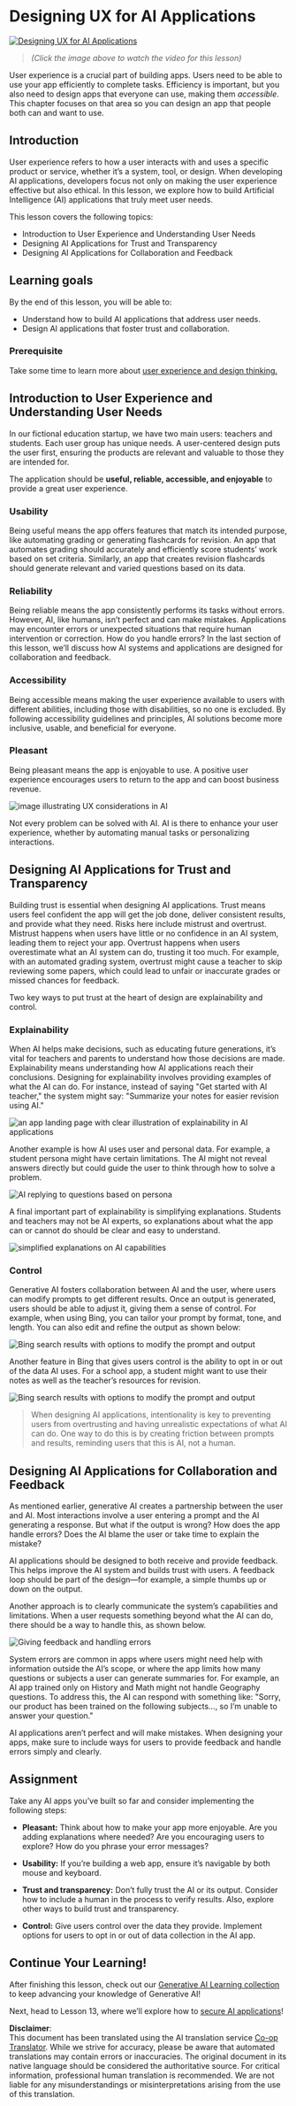 <!--
CO_OP_TRANSLATOR_METADATA:
{
  "original_hash": "ec385b41ee50579025d50cc03bfb3a25",
  "translation_date": "2025-07-09T14:47:47+00:00",
  "source_file": "12-designing-ux-for-ai-applications/README.md",
  "language_code": "en"
}
-->
# Designing UX for AI Applications

[![Designing UX for AI Applications](../../../translated_images/12-lesson-banner.c53c3c7c802e8f563953ce388f6a987ca493472c724d924b060be470951c53c8.en.png)](https://aka.ms/gen-ai-lesson12-gh?WT.mc_id=academic-105485-koreyst)

> _(Click the image above to watch the video for this lesson)_

User experience is a crucial part of building apps. Users need to be able to use your app efficiently to complete tasks. Efficiency is important, but you also need to design apps that everyone can use, making them _accessible_. This chapter focuses on that area so you can design an app that people both can and want to use.

## Introduction

User experience refers to how a user interacts with and uses a specific product or service, whether it’s a system, tool, or design. When developing AI applications, developers focus not only on making the user experience effective but also ethical. In this lesson, we explore how to build Artificial Intelligence (AI) applications that truly meet user needs.

This lesson covers the following topics:

- Introduction to User Experience and Understanding User Needs  
- Designing AI Applications for Trust and Transparency  
- Designing AI Applications for Collaboration and Feedback  

## Learning goals

By the end of this lesson, you will be able to:

- Understand how to build AI applications that address user needs.  
- Design AI applications that foster trust and collaboration.  

### Prerequisite

Take some time to learn more about [user experience and design thinking.](https://learn.microsoft.com/training/modules/ux-design?WT.mc_id=academic-105485-koreyst)

## Introduction to User Experience and Understanding User Needs

In our fictional education startup, we have two main users: teachers and students. Each user group has unique needs. A user-centered design puts the user first, ensuring the products are relevant and valuable to those they are intended for.

The application should be **useful, reliable, accessible, and enjoyable** to provide a great user experience.

### Usability

Being useful means the app offers features that match its intended purpose, like automating grading or generating flashcards for revision. An app that automates grading should accurately and efficiently score students’ work based on set criteria. Similarly, an app that creates revision flashcards should generate relevant and varied questions based on its data.

### Reliability

Being reliable means the app consistently performs its tasks without errors. However, AI, like humans, isn’t perfect and can make mistakes. Applications may encounter errors or unexpected situations that require human intervention or correction. How do you handle errors? In the last section of this lesson, we’ll discuss how AI systems and applications are designed for collaboration and feedback.

### Accessibility

Being accessible means making the user experience available to users with different abilities, including those with disabilities, so no one is excluded. By following accessibility guidelines and principles, AI solutions become more inclusive, usable, and beneficial for everyone.

### Pleasant

Being pleasant means the app is enjoyable to use. A positive user experience encourages users to return to the app and can boost business revenue.

![image illustrating UX considerations in AI](../../../translated_images/uxinai.d5b4ed690f5cefff0c53ffcc01b480cdc1828402e1fdbc980490013a3c50935a.en.png)

Not every problem can be solved with AI. AI is there to enhance your user experience, whether by automating manual tasks or personalizing interactions.

## Designing AI Applications for Trust and Transparency

Building trust is essential when designing AI applications. Trust means users feel confident the app will get the job done, deliver consistent results, and provide what they need. Risks here include mistrust and overtrust. Mistrust happens when users have little or no confidence in an AI system, leading them to reject your app. Overtrust happens when users overestimate what an AI system can do, trusting it too much. For example, with an automated grading system, overtrust might cause a teacher to skip reviewing some papers, which could lead to unfair or inaccurate grades or missed chances for feedback.

Two key ways to put trust at the heart of design are explainability and control.

### Explainability

When AI helps make decisions, such as educating future generations, it’s vital for teachers and parents to understand how those decisions are made. Explainability means understanding how AI applications reach their conclusions. Designing for explainability involves providing examples of what the AI can do. For instance, instead of saying "Get started with AI teacher," the system might say: "Summarize your notes for easier revision using AI."

![an app landing page with clear illustration of explainability in AI applications](../../../translated_images/explanability-in-ai.134426a96b498fbfdc80c75ae0090aedc0fc97424ae0734fccf7fb00a59a20d9.en.png)

Another example is how AI uses user and personal data. For example, a student persona might have certain limitations. The AI might not reveal answers directly but could guide the user to think through how to solve a problem.

![AI replying to questions based on persona](../../../translated_images/solving-questions.b7dea1604de0cbd2e9c5fa00b1a68a0ed77178a035b94b9213196b9d125d0be8.en.png)

A final important part of explainability is simplifying explanations. Students and teachers may not be AI experts, so explanations about what the app can or cannot do should be clear and easy to understand.

![simplified explanations on AI capabilities](../../../translated_images/simplified-explanations.4679508a406c3621fa22bad4673e717fbff02f8b8d58afcab8cb6f1aa893a82f.en.png)

### Control

Generative AI fosters collaboration between AI and the user, where users can modify prompts to get different results. Once an output is generated, users should be able to adjust it, giving them a sense of control. For example, when using Bing, you can tailor your prompt by format, tone, and length. You can also edit and refine the output as shown below:

![Bing search results with options to modify the prompt and output](../../../translated_images/bing1.293ae8527dbe2789b675c8591c9fb3cb1aa2ada75c2877f9aa9edc059f7a8b1c.en.png)

Another feature in Bing that gives users control is the ability to opt in or out of the data AI uses. For a school app, a student might want to use their notes as well as the teacher’s resources for revision.

![Bing search results with options to modify the prompt and output](../../../translated_images/bing2.309f4845528a88c28c1c9739fb61d91fd993dc35ebe6fc92c66791fb04fceb4d.en.png)

> When designing AI applications, intentionality is key to preventing users from overtrusting and having unrealistic expectations of what AI can do. One way to do this is by creating friction between prompts and results, reminding users that this is AI, not a human.

## Designing AI Applications for Collaboration and Feedback

As mentioned earlier, generative AI creates a partnership between the user and AI. Most interactions involve a user entering a prompt and the AI generating a response. But what if the output is wrong? How does the app handle errors? Does the AI blame the user or take time to explain the mistake?

AI applications should be designed to both receive and provide feedback. This helps improve the AI system and builds trust with users. A feedback loop should be part of the design—for example, a simple thumbs up or down on the output.

Another approach is to clearly communicate the system’s capabilities and limitations. When a user requests something beyond what the AI can do, there should be a way to handle this, as shown below.

![Giving feedback and handling errors](../../../translated_images/feedback-loops.7955c134429a94663443ad74d59044f8dc4ce354577f5b79b4bd2533f2cafc6f.en.png)

System errors are common in apps where users might need help with information outside the AI’s scope, or where the app limits how many questions or subjects a user can generate summaries for. For example, an AI app trained only on History and Math might not handle Geography questions. To address this, the AI can respond with something like: "Sorry, our product has been trained on the following subjects..., so I’m unable to answer your question."

AI applications aren’t perfect and will make mistakes. When designing your apps, make sure to include ways for users to provide feedback and handle errors simply and clearly.

## Assignment

Take any AI apps you’ve built so far and consider implementing the following steps:

- **Pleasant:** Think about how to make your app more enjoyable. Are you adding explanations where needed? Are you encouraging users to explore? How do you phrase your error messages?

- **Usability:** If you’re building a web app, ensure it’s navigable by both mouse and keyboard.

- **Trust and transparency:** Don’t fully trust the AI or its output. Consider how to include a human in the process to verify results. Also, explore other ways to build trust and transparency.

- **Control:** Give users control over the data they provide. Implement options for users to opt in or out of data collection in the AI app.

## Continue Your Learning!

After finishing this lesson, check out our [Generative AI Learning collection](https://aka.ms/genai-collection?WT.mc_id=academic-105485-koreyst) to keep advancing your knowledge of Generative AI!

Next, head to Lesson 13, where we’ll explore how to [secure AI applications](../13-securing-ai-applications/README.md?WT.mc_id=academic-105485-koreyst)!

**Disclaimer**:  
This document has been translated using the AI translation service [Co-op Translator](https://github.com/Azure/co-op-translator). While we strive for accuracy, please be aware that automated translations may contain errors or inaccuracies. The original document in its native language should be considered the authoritative source. For critical information, professional human translation is recommended. We are not liable for any misunderstandings or misinterpretations arising from the use of this translation.